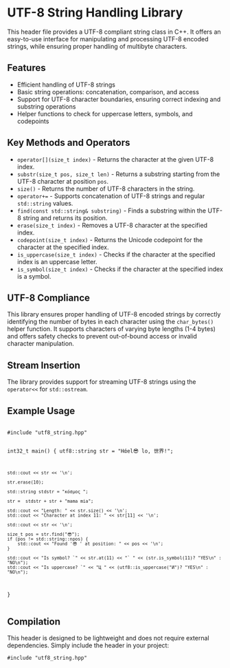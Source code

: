 <h1>UTF-8 String Handling Library</h1>

<p>This header file provides a UTF-8 compliant string class in C++. It offers an easy-to-use interface for manipulating and processing UTF-8 encoded strings, while ensuring proper handling of multibyte characters.</p>

<h2>Features</h2>
<ul>
  <li>Efficient handling of UTF-8 strings</li>
  <li>Basic string operations: concatenation, comparison, and access</li>
  <li>Support for UTF-8 character boundaries, ensuring correct indexing and substring operations</li>
  <li>Helper functions to check for uppercase letters, symbols, and codepoints</li>
</ul>

<h2>Key Methods and Operators</h2>
<ul>
  <li><code>operator[](size_t index)</code> - Returns the character at the given UTF-8 index.</li>
  <li><code>substr(size_t pos, size_t len)</code> - Returns a substring starting from the UTF-8 character at position <code>pos</code>.</li>
  <li><code>size()</code> - Returns the number of UTF-8 characters in the string.</li>
  <li><code>operator+=</code> - Supports concatenation of UTF-8 strings and regular <code>std::string</code> values.</li>
  <li><code>find(const std::string& substring)</code> - Finds a substring within the UTF-8 string and returns its position.</li>
  <li><code>erase(size_t index)</code> - Removes a UTF-8 character at the specified index.</li>
  <li><code>codepoint(size_t index)</code> - Returns the Unicode codepoint for the character at the specified index.</li>
  <li><code>is_uppercase(size_t index)</code> - Checks if the character at the specified index is an uppercase letter.</li>
  <li><code>is_symbol(size_t index)</code> - Checks if the character at the specified index is a symbol.</li>
</ul>

<h2>UTF-8 Compliance</h2>
<p>This library ensures proper handling of UTF-8 encoded strings by correctly identifying the number of bytes in each character using the <code>char_bytes()</code> helper function. It supports characters of varying byte lengths (1-4 bytes) and offers safety checks to prevent out-of-bound access or invalid character manipulation.</p>

<h2>Stream Insertion</h2>
<p>The library provides support for streaming UTF-8 strings using the <code>operator&lt;&lt;</code> for <code>std::ostream</code>.</p>

<h2>Example Usage</h2>
<pre><code>
#include "utf8_string.hpp"

int32_t main() {
    utf8::string str = "Hάel😎 lo, 世界!"; 
    
    std::cout << str << '\n';

    str.erase(10);
    
    std::string stdstr = "κόσμος ";
    
    str =  stdstr + str + "mama mia";
    
    std::cout << "Length: " << str.size() << '\n';
    std::cout << "Character at index 11: " << str[11] << '\n';

    std::cout << str << '\n';

    size_t pos = str.find("😎");
    if (pos != std::string::npos) {
        std::cout << "Found '😎 ' at position: " << pos << '\n';
    }

    std::cout << "Is symbol? `" << str.at(11) << "` " << (str.is_symbol(11)? "YES\n" : "NO\n");
    std::cout << "Is uppercase? `" << "Ц " << (utf8::is_uppercase("И")? "YES\n" : "NO\n");
}
</code></pre>

<h2>Compilation</h2>
<p>This header is designed to be lightweight and does not require external dependencies. Simply include the header in your project:</p>
<pre><code>#include "utf8_string.hpp"</code></pre>
